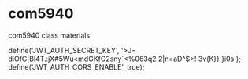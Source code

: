 # com5940
com5940 class materials

define('JWT_AUTH_SECRET_KEY', '>J= diOfC|Bl4T.:jX#5Wu<mdGKfG2sny`<%063q2 2|n=aD^$>! 3v(K}} }i0s');
define('JWT_AUTH_CORS_ENABLE', true);
